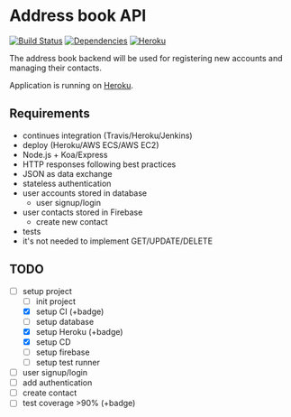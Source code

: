 # Address book API

[![Build Status](https://travis-ci.com/astaruch/address-book-api.svg?branch=master)](https://travis-ci.com/astaruch/address-book-api)
[![Dependencies](https://david-dm.org/astaruch/address-book-api.svg)](https://david-dm.org/astaruch/address-book-api.svg)
[![Heroku](https://heroku-badge.herokuapp.com/?app=strv-address-book-staruch-andr)](https://heroku-badge.herokuapp.com/?app=strv-address-book-staruch-andr)


The address book backend will be used for registering new accounts and managing their contacts.

Application is running on [Heroku](https://strv-address-book-staruch-andr.herokuapp.com/).

## Requirements

- continues integration (Travis/Heroku/Jenkins)
- deploy (Heroku/AWS ECS/AWS EC2)
- Node.js + Koa/Express
- HTTP responses following best practices
- JSON as data exchange
- stateless authentication
- user accounts stored in database
    - user signup/login
- user contacts stored in Firebase
    - create new contact
- tests
- it's not needed to implement GET/UPDATE/DELETE

## TODO
- [ ] setup project
    - [ ] init project
    - [x] setup CI (+badge)
    - [ ] setup database
    - [x] setup Heroku (+badge)
    - [x] setup CD
    - [ ] setup firebase
    - [ ] setup test runner
- [ ] user signup/login
- [ ] add authentication
- [ ] create contact
- [ ] test coverage >90% (+badge)
